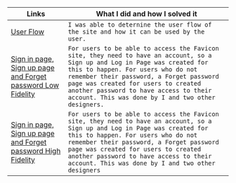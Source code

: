 
| Links                           | What I did and how I solved it                                                                                              |
| ------------------------------ | -------------------------------------------------------------------------------------------------------- |
|  <a href="https://www.figma.com/file/CztssFIRdmmxlyuFabNlDn/Favicon-gen_61-User-flow?node-id=0%3A1" target="_blank">User Flow </a>    | `I was able to deternine the user flow of the site and how it can be used by the user.`                                                                   
|  <a href="https://www.figma.com/file/5iuGEq9vpWQYiSQN4JNcRI/Sign-in-page%2FSign-up-page%2FForgot-password-page-Lo-fi-wireframes?node-id=0%3A1" target="_blank">Sign in page, Sign up page and Forget password Low Fidelity </a>    | `For users to be able to access the Favicon site, they need to have an account, so a Sign up and Log in Page was created for this to happen. For users who do not remember their password, a Forget password page was created for users to created another password to have access to their account. This was done by I and two other designers.`
|  <a href="https://www.figma.com/file/7ROIRXkH1vczk64DN2bOr1/Sign-in-page%2F-Sign-up-page-%2F-Forgot-password-page-(HIFI)?node-id=0%3A1" target="_blank">Sign in page, Sign up page and Forget password High Fidelity </a>    | `For users to be able to access the Favicon site, they need to have an account, so a Sign up and Log in Page was created for this to happen. For users who do not remember their password, a Forget password page was created for users to created another password to have access to their account. This was done by I and two other designers `
